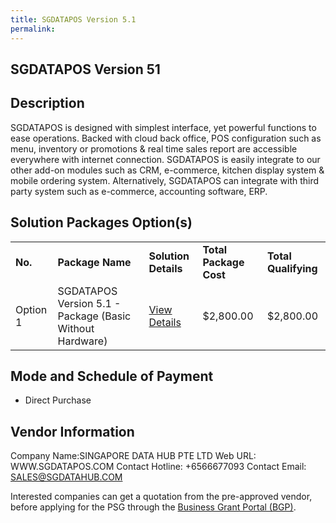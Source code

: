 ```yaml
---
title: SGDATAPOS Version 5.1
permalink: 
---
```


## SGDATAPOS Version 51

## Description

SGDATAPOS is designed with simplest interface, yet powerful functions to ease operations.
Backed with cloud back office, POS configuration such as menu, inventory or promotions & real time sales report are accessible everywhere with internet connection.
SGDATAPOS is easily integrate to our other add-on modules such as CRM, e-commerce, kitchen display system & mobile ordering system.
Alternatively, SGDATAPOS can integrate with third party system such as e-commerce, accounting software, ERP.

## Solution Packages Option(s)

<table>
<tr>
<td><b>No.</b></td>
<td><b>Package Name</b></td>
<td><b>Solution Details</b></td>
<td><b>Total Package Cost</b></td>
<td><b>Total Qualifying</b></td>
</tr>
<tr>
<td>Option 1</td>
<td>SGDATAPOS Version 5.1 - Package (Basic Without Hardware)</td>
<td><a href='https://www.gobusiness.gov.sg/images/psg/Desensitised_Singapore_Data_Hub_Annex_3_CR_wef_2_Sept_2021_Part_2.pdf'>View Details</a></td>
<td>$2,800.00</td>
<td>$2,800.00</td>
</tr>
</table>

## Mode and Schedule of Payment

 - Direct Purchase

## Vendor Information

 Company Name:SINGAPORE DATA HUB PTE LTD 
Web URL: WWW.SGDATAPOS.COM 
Contact Hotline: +6566677093 
Contact Email: SALES@SGDATAHUB.COM 


Interested companies can get a quotation from the pre-approved vendor, before applying for the PSG through the <a href='https://www.businessgrants.gov.sg/'>Business Grant Portal (BGP)</a>.
